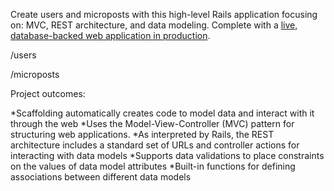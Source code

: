 Create users and microposts with this high-level Rails application focusing on: MVC, REST architecture, and data modeling. Complete with a [live, database-backed web application in production](https://nameless-journey-89117.herokuapp.com/).

/users


/microposts


Project outcomes:

*Scaffolding automatically creates code to model data and interact with it through the web
*Uses the Model-View-Controller (MVC) pattern for structuring web applications.
*As interpreted by Rails, the REST architecture includes a standard set of URLs and controller actions for interacting with data models
*Supports data validations to place constraints on the values of data model attributes
*Built-in functions for defining associations between different data models
